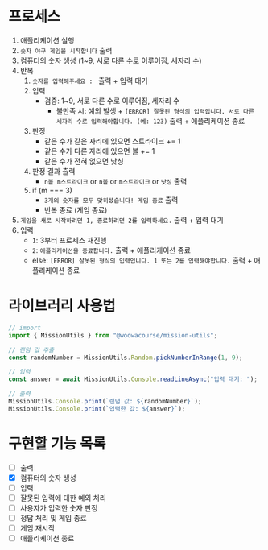 # 프로세스

1. 애플리케이션 실행
2. `숫자 야구 게임을 시작합니다` 출력
3. 컴퓨터의 숫자 생성 (1~9, 서로 다른 수로 이루어짐, 세자리 수)
4. 반복
   1. `숫자를 입력해주세요 : ` 출력 + 입력 대기
   2. 입력
      - 검증: 1~9, 서로 다른 수로 이루어짐, 세자리 수
        - 불만족 시: 예외 발생 + `[ERROR] 잘못된 형식의 입력입니다. 서로 다른 세자리 수로 입력해야합니다. (예: 123)` 출력 + 애플리케이션 종료
   3. 판정
      - 같은 수가 같은 자리에 있으면 스트라이크 += 1
      - 같은 수가 다른 자리에 있으면 볼 += 1
      - 같은 수가 전혀 없으면 낫싱
   4. 판정 결과 출력
      - `n볼 m스트라이크` or `n볼` or `m스트라이크` or `낫싱` 출력
   5. if (m === 3)
      - `3개의 숫자를 모두 맞히셨습니다! 게임 종료` 출력
      - 반복 종료 (게임 종료)
5. `게임을 새로 시작하려면 1, 종료하려면 2를 입력하세요.` 출력 + 입력 대기
6. 입력
   - `1`: 3부터 프로세스 재진행
   - `2`: `애플리케이션을 종료합니다.` 출력 + 애플리케이션 종료
   - else: `[ERROR] 잘못된 형식의 입력입니다. 1 또는 2를 입력해야합니다.` 출력 + 애플리케이션 종료

# 라이브러리 사용법

```javascript
// import
import { MissionUtils } from "@woowacourse/mission-utils";

// 랜덤 값 추출
const randomNumber = MissionUtils.Random.pickNumberInRange(1, 9);

// 입력
const answer = await MissionUtils.Console.readLineAsync("입력 대기: ");

// 출력
MissionUtils.Console.print(`랜덤 값: ${randomNumber}`);
MissionUtils.Console.print(`입력한 값: ${answer}`);
```

# 구현할 기능 목록

- [ ] 출력
- [x] 컴퓨터의 숫자 생성
- [ ] 입력
- [ ] 잘못된 입력에 대한 예외 처리
- [ ] 사용자가 입력한 숫자 판정
- [ ] 정답 처리 및 게임 종료
- [ ] 게임 재시작
- [ ] 애플리케이션 종료
